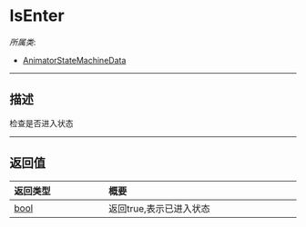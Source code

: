 # IsEnter

*所属类*:
* [AnimatorStateMachineData](/Api/Classes/Animation/AnimatorStateMachineData.md)
------------------------------------------------------------------------------------------
## 描述

检查是否进入状态


------------------------------------------------------------------------------------------
## 返回值

|<div style="width:150px">返回类型</div>|<div style="width:520px">概要</div>|
|:---|:---|
|[bool](/Api/DataType/Bool.md)|返回true,表示已进入状态|

